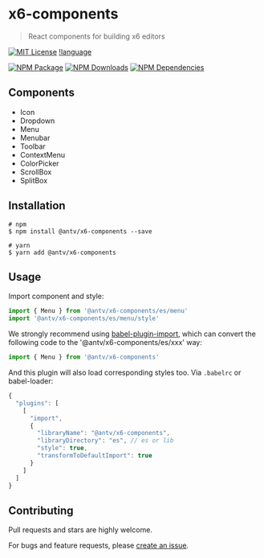 # x6-components

> React components for building x6 editors

[![MIT License](https://img.shields.io/badge/license-MIT_License-green.svg?style=flat-square)](https://github.com/antvis/x6/blob/master/LICENSE) [!language](https://img.shields.io/badge/language-typescript-blue.svg?style=flat-square)

[![NPM Package](https://img.shields.io/npm/v/@antv/x6-components.svg?style=flat-square)](https://www.npmjs.com/package/@antv/x6-components) [![NPM Downloads](http://img.shields.io/npm/dm/@antv/x6-components.svg?style=flat-square)](https://www.npmjs.com/package/@antv/x6-components) [![NPM Dependencies](https://img.shields.io/david/antvis/x6?path=packages%2Fx6-components&style=flat-square)](https://www.npmjs.com/package/@antv/x6-components)

## Components

- Icon
- Dropdown
- Menu
- Menubar
- Toolbar
- ContextMenu
- ColorPicker
- ScrollBox
- SplitBox

## Installation

```shell
# npm
$ npm install @antv/x6-components --save

# yarn
$ yarn add @antv/x6-components
```

## Usage

Import component and style:

```ts
import { Menu } from '@antv/x6-components/es/menu'
import '@antv/x6-components/es/menu/style'
```

We strongly recommend using [babel-plugin-import](https://github.com/ant-design/babel-plugin-import), which can convert the following code to the '@antv/x6-components/es/xxx' way:

```ts
import { Menu } from '@antv/x6-components'
```

And this plugin will also load corresponding styles too. Via `.babelrc` or babel-loader:

```js
{
  "plugins": [
    [
      "import",
      {
        "libraryName": "@antv/x6-components",
        "libraryDirectory": "es", // es or lib
        "style": true,
        "transformToDefaultImport": true
      }
    ]
  ]
}
```

## Contributing

Pull requests and stars are highly welcome.

For bugs and feature requests, please [create an issue](https://github.com/antvis/x6/issues/new).
